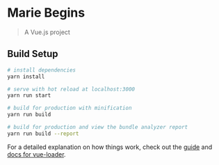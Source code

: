 # Marie Begins

> A Vue.js project

## Build Setup

``` bash
# install dependencies
yarn install

# serve with hot reload at localhost:3000
yarn run start

# build for production with minification
yarn run build

# build for production and view the bundle analyzer report
yarn run build --report
```

For a detailed explanation on how things work, check out the [guide](http://vuejs-templates.github.io/webpack/) and [docs for vue-loader](http://vuejs.github.io/vue-loader).
